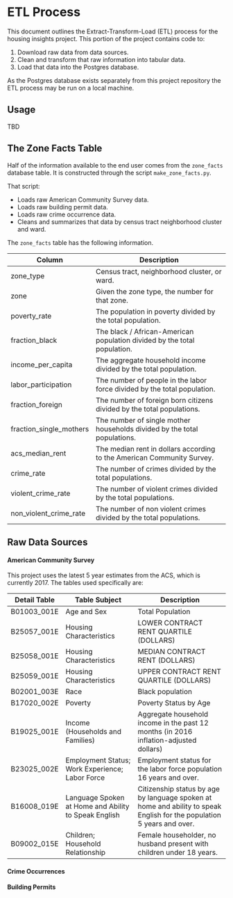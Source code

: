 # ETL Process

This document outlines the Extract-Transform-Load (ETL) process for the
housing insights project. This portion of the project contains code to:

1. Download raw data from data sources.
2. Clean and transform that raw information into tabular data.
3. Load that data into the Postgres database.

As the Postgres database exists separately from this project repository the
ETL process may be run on a local machine.

## Usage
TBD

## The Zone Facts Table
Half of the information available to the end user comes from the `zone_facts`
database table. It is constructed through the script `make_zone_facts.py`.

That script:
- Loads raw American Community Survey data.
- Loads raw building permit data.
- Loads raw crime occurrence data.
- Cleans and summarizes that data by census tract neighborhood cluster and ward.

The `zone_facts` table has the following information.

| Column                  | Description                                                              |
|-------------------------|--------------------------------------------------------------------------|
| zone_type               | Census tract, neighborhood cluster, or ward.                             |
| zone                    | Given the zone type, the number for that zone.                           |
| poverty_rate            | The population in poverty divided by the total population.               |
| fraction_black          | The black / African-American population divided by the total population. |
| income_per_capita       | The aggregate household income divided by the total population.          |
| labor_participation     | The number of people in the labor force divided by the total population. |
| fraction_foreign        | The number of foreign born citizens divided by the total populations.    |
| fraction_single_mothers | The number of single mother households divided by the total populations. |
| acs_median_rent         | The median rent in dollars according to the American Community Survey.   |
| crime_rate              | The number of crimes divided by the total populations.                   |
| violent_crime_rate      | The number of violent crimes divided by the total populations.           |
| non_violent_crime_rate  | The number of non violent crimes divided by the total populations.       |



## Raw Data Sources

#### American Community Survey

This project uses the latest 5 year estimates from the ACS, which is currently 2017. The tables used
specifically are:

| Detail Table |	Table Subject |	Description |
|--------------|----------------|-------------|
| B01003_001E	 | Age and Sex	| Total Population
| B25057_001E	 | Housing Characteristics	| LOWER CONTRACT RENT QUARTILE (DOLLARS)
| B25058_001E	 | Housing Characteristics	| MEDIAN CONTRACT RENT (DOLLARS)
| B25059_001E	 | Housing Characteristics	| UPPER CONTRACT RENT QUARTILE (DOLLARS)
| B02001_003E	 | Race | Black population
| B17020_002E	 | Poverty	| Poverty Status by Age
| B19025_001E	 | Income (Households and Families) | Aggregate household income in the past 12 months (in 2016 inflation-adjusted dollars)
| B23025_002E	 | Employment Status; Work Experience; Labor Force	|	Employment status for the labor force population 16 years and over.
| B16008_019E	 | Language Spoken at Home and Ability to Speak English | Citizenship status by age by language spoken at home and ability to speak English for the population 5 years and over.
| B09002_015E	 | Children; Household Relationship	|	Female householder, no husband present with children under 18 years.


#### Crime Occurrences

#### Building Permits
